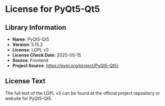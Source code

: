 # License for PyQt5-Qt5

## Library Information
- **Name**: PyQt5-Qt5
- **Version**: 5.15.2
- **License**: LGPL v3
- **License Check Date**: 2025-05-15
- **Source**: Frontend
- **Project Source**: https://pypi.org/project/PyQt5-Qt5/

## License Text
The full text of the LGPL v3 can be found at the official project repository or website for PyQt5-Qt5.
